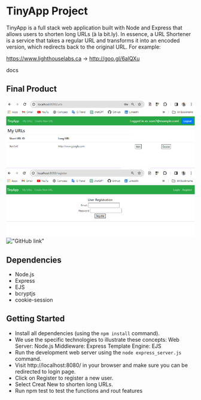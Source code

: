 # TinyApp Project

TinyApp is a full stack web application built with Node and Express that allows users to shorten long URLs (à la bit.ly).
In essence, a URL Shortener is a service that takes a regular URL and transforms it into an encoded version, which redirects back to the original URL. For example:

https://www.lighthouselabs.ca → http://goo.gl/6alQXu

docs
## Final Product
!["Screenshot of URLs page"](https://github.com/rlakhno/tinyapp/blob/master/docs/urls_page.png)
!["Screenshot of register page"](https://github.com/rlakhno/tinyapp/blob/master/docs/register_page.png)
!["GitHub link"](https://github.com/rlakhno/tinyapp/tree/master)

## Dependencies

- Node.js
- Express
- EJS
- bcryptjs
- cookie-session

## Getting Started

- Install all dependencies (using the `npm install` command).
- We use the specific technologies to illustrate these concepts:
    Web Server: Node.js
    Middleware: Express
    Template Engine: EJS
- Run the development web server using the `node express_server.js` command.
- Visit http://localhost:8080/ in your browser and make sure you can be redirected to login page.
- Click on Register to register a new user.
- Select Creat New to shorten long URLs.
- Run npm test to test the functions and rout features
